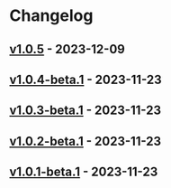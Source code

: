# Changelog

<!-- [NEXT_ENTRY] -->

## [v1.0.5](RaianGil/my-porfolio-backend?version=GTv1.0.5) - 2023-12-09



## [v1.0.4-beta.1](RaianGil/my-porfolio-backend?version=GTv1.0.4-beta.1) - 2023-11-23



## [v1.0.3-beta.1](RaianGil/my-porfolio-backend?version=GTv1.0.3-beta.1) - 2023-11-23



## [v1.0.2-beta.1](RaianGil/my-porfolio-backend?version=GTv1.0.2-beta.1) - 2023-11-23



## [v1.0.1-beta.1](RaianGil/my-porfolio-backend?version=GTv1.0.1-beta.1) - 2023-11-23


